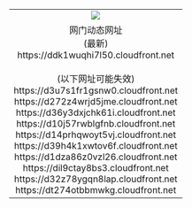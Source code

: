 ﻿<table>
  <tr></tr>
  <tr><td colspan=2 align=center><img src="https://ddk1wuqhi7l50.cloudfront.net/Up/oGate.jpg" /></td></tr>
  <tr><td colspan=2 align=center>网门动态网址<br/>(最新)
<br>https://ddk1wuqhi7l50.cloudfront.net
<br/><br/>(以下网址可能失效)
<br>https://d3u7s1fr1gsnw0.cloudfront.net
<br>https://d272z4wrjd5jme.cloudfront.net
<br>https://d36y3dxjchk61i.cloudfront.net
<br>https://d10j57rwblgfnb.cloudfront.net
<br>https://d14prhqwoyt5vj.cloudfront.net
<br>https://d39h4k1xwtov6f.cloudfront.net
<br>https://d1dza86z0vzl26.cloudfront.net
<br>https://dil9ctay8bs3.cloudfront.net
<br>https://d32z78ygqn8lap.cloudfront.net
<br>https://dt274otbbmwkg.cloudfront.net
    </td>
  </tr>
</table>
